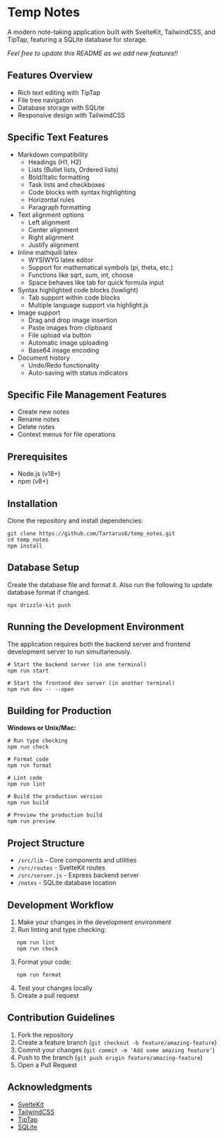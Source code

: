# Temp Notes

A modern note-taking application built with SvelteKit, TailwindCSS, and TipTap, featuring a SQLite database for storage.

_Feel free to update this README as we add new features!!_

## Features Overview

- Rich text editing with TipTap
- File tree navigation
- Database storage with SQLite
- Responsive design with TailwindCSS

## Specific Text Features
- Markdown compatibility
    - Headings (H1, H2)
    - Lists (Bullet lists, Ordered lists)
    - Bold/Italic formatting
    - Task lists and checkboxes
    - Code blocks with syntax highlighting
    - Horizontal rules
    - Paragraph formatting
- Text alignment options
    - Left alignment
    - Center alignment
    - Right alignment
    - Justify alignment
- Inline mathquill latex
    - WYSIWYG latex editor
    - Support for mathematical symbols (pi, theta, etc.)
    - Functions like sqrt, sum, int, choose
    - Space behaves like tab for quick formula input
- Syntax highlighted code blocks (lowlight)
    - Tab support within code blocks
    - Multiple language support via highlight.js
- Image support
    - Drag and drop image insertion
    - Paste images from clipboard
    - File upload via button
    - Automatic image uploading
    - Base64 image encoding
- Document history
    - Undo/Redo functionality
    - Auto-saving with status indicators    

## Specific File Management Features
- Create new notes
- Rename notes
- Delete notes
- Context menus for file operations

## Prerequisites

- Node.js (v18+)
- npm (v8+)

## Installation

Clone the repository and install dependencies:

```shellscript
git clone https://github.com/Tartarus6/temp_notes.git
cd temp_notes
npm install
```

## Database Setup
Create the database file and format it. Also run the following to update database format if changed.

```shellscript
npx drizzle-kit push
```

## Running the Development Environment

The application requires both the backend server and frontend development server to run simultaneously.

```shellscript
# Start the backend server (in one terminal)
npm run start

# Start the frontend dev server (in another terminal)
npm run dev -- --open
```

## Building for Production

**Windows or Unix/Mac:**

```shellscript
# Run type checking
npm run check

# Format code
npm run format

# Lint code
npm run lint

# Build the production version
npm run build

# Preview the production build
npm run preview
```

## Project Structure

- `/src/lib` - Core components and utilities
- `/src/routes` - SvelteKit routes
- `/src/server.js` - Express backend server
- `/notes` - SQLite database location

## Development Workflow

1. Make your changes in the development environment
2. Run linting and type checking:

```shellscript
   npm run lint
   npm run check
```

3. Format your code:

```shellscript
   npm run format
```

4. Test your changes locally
5. Create a pull request

## Contribution Guidelines

1. Fork the repository
2. Create a feature branch (`git checkout -b feature/amazing-feature`)
3. Commit your changes (`git commit -m 'Add some amazing feature'`)
4. Push to the branch (`git push origin feature/amazing-feature`)
5. Open a Pull Request

## Acknowledgments

- [SvelteKit](https://kit.svelte.dev/)
- [TailwindCSS](https://tailwindcss.com/)
- [TipTap](https://tiptap.dev/)
- [SQLite](https://www.sqlite.org/)